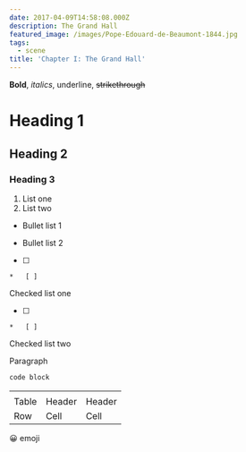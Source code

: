 ```yaml
---
date: 2017-04-09T14:58:08.000Z
description: The Grand Hall
featured_image: /images/Pope-Edouard-de-Beaumont-1844.jpg
tags:
  - scene
title: 'Chapter I: The Grand Hall'
---
```

**Bold**, *italics*, underline, ~~strikethrough~~

# Heading 1

## Heading 2

### Heading 3

1.  List one
2.  List two

*   Bullet list 1

*   Bullet list 2

*   [ ]

    *   [ ]

Checked list one

*   [ ]

    *   [ ]

Checked list two

Paragraph

```javascript
code block
```

|       |        |        |
| ----- | ------ | ------ |
|       |        |        |
| Table | Header | Header |
| Row   | Cell   | Cell   |

😀 emoji